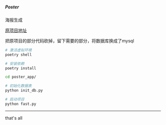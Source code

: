 ##### Poster

海报生成

[原项目地址](https://github.com/psoho/fast-poster)

把原项目的部分代码砍掉，留下需要的部分，将数据库换成了mysql


```bash
# 激活虚拟环境
poetry shell

# 安装依赖
poetry install

cd poster_app/

# 初始化数据表
python init_db.py

# 启动项目
python fast.py
```


---
that's all
